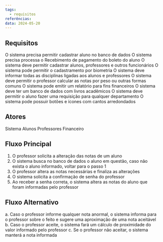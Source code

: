 ```yaml
---
tags:
  - requisitos
referências: 
data: 2024-05-20
---
```

## Requisitos

O sistema precisa permitir cadastrar aluno no banco de dados
O sistema precisa processa o Recebimento de pagamento do boleto do aluno
O sistema deve permitir cadastrar alunos, professores e outros funcionários
O sistema pode permitir o cadastramento por biometria
O sistema deve informar todas as disciplinas ligadas aos alunos e professores
O sistema deve permitir o professor calcular as notas por peso ou outras formas comuns
O sistema pode emitir um relatório para fins financeiros
O sistema deve ter um banco de dados com livros acadêmicos
O sistema deve permitir o aluno fazer uma requisição para qualquer departamento
O sistema pode possuir botões e ícones com cantos arredondados

## Atores

Sistema
Alunos
Professores
Financeiro

## Fluxo Principal

1. O professor solicita a alteração das notas de um aluno
2. O sistema busca no banco de dados o aluno em questão, caso não exista o aluno informado, voltar para o passo 1
3. O professor altera as notas necessárias e finaliza as alterações
4. O sistema solicita a confirmação de senha do professor
5. Ao receber a senha correta, o sistema altera as notas do aluno que foram informadas pelo professor

## Fluxo Alternativo

a. Caso o professor informe qualquer nota anormal, o sistema informa para o professor sobre o feito e sugere uma aproximação de uma nota aceitável
b. Caso o professor aceite, o sistema fará um cálculo de proximidade do valor informado pelo professor
c. Se o professor não aceitar, o sistema manterá a nota informada